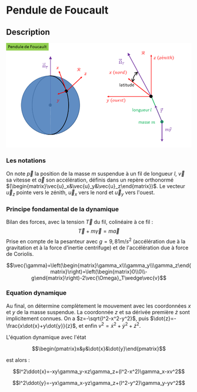 # Pendule de Foucault

## Description

![](Data/penduledefoucault.png)


### Les notations
On note $\vec{p}$ la position de la masse $m$ suspendue à un fil de longueur $l$, $\vec{v}$ sa vitesse et $\vec{a}$ son accélération, définis dans un repère orthonormé $(\begin{matrix}\vec{u}_x&\vec{u}_y&\vec{u}_z\end{matrix})$. Le vecteur $\vec{u}_z$ pointe vers le zénith, $\vec{u}_x$ vers le nord et $\vec{u}_y$ vers l'ouest.
### Principe fondamental de la dynamique
Bilan des forces, avec la tension $\vec{T}$ du fil, colinéaire à ce fil :
$$\vec{T}+m\vec{\gamma}=m\vec{a}$$
Prise en compte de la pesanteur avec $g=9,81 m/s^2$ (accélération due à la gravitation et à la force d’inertie centrifuge) et de l'accélération due à force de Coriolis.

```math
\vec{\gamma}=\left(\begin{matrix}\gamma_x\\\gamma_y\\\gamma_z\end{matrix}\right)=\left(\begin{matrix}0\\0\\-g\end{matrix}\right)-2\vec{\Omega}_T\wedge\vec{v}
```

### Equation dynamique
Au final, on détermine complètement le mouvement avec les coordonnées $x$ et $y$ de la masse suspendue. La coordonnée $z$ et sa dérivée première $\dot{z}$ sont implicitement connues. On a $z=-\sqrt{l^2-x^2-y^2}$, puis $\dot{z}=-\frac{x\dot{x}+y\dot{y}}{z}$, et enfin $v^2=\dot{x}^2+\dot{y}^2+\dot{z}^2$.

L'équation dynamique avec l'état
```math
\begin{pmatrix}x&y&\dot{x}&\dot{y}\end{pmatrix}
```
est alors :

```math
l^2\ddot{x}=-xy\gamma_y-xz\gamma_z+(l^2-x^2)\gamma_x-xv^2
```


```math
l^2\ddot{y}=-yx\gamma_x-yz\gamma_z+(l^2-y^2)\gamma_y-yv^2
```
